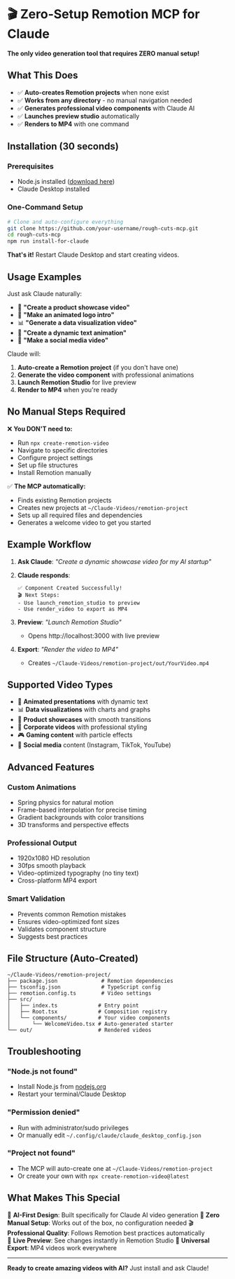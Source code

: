 # 🎬 Zero-Setup Remotion MCP for Claude

**The only video generation tool that requires ZERO manual setup!**

## What This Does

- ✅ **Auto-creates Remotion projects** when none exist
- ✅ **Works from any directory** - no manual navigation needed  
- ✅ **Generates professional video components** with Claude AI
- ✅ **Launches preview studio** automatically
- ✅ **Renders to MP4** with one command

## Installation (30 seconds)

### Prerequisites
- Node.js installed ([download here](https://nodejs.org))
- Claude Desktop installed

### One-Command Setup

```bash
# Clone and auto-configure everything
git clone https://github.com/your-username/rough-cuts-mcp.git
cd rough-cuts-mcp
npm run install-for-claude
```

**That's it!** Restart Claude Desktop and start creating videos.

## Usage Examples

Just ask Claude naturally:

- 🎥 **"Create a product showcase video"**
- 🚀 **"Make an animated logo intro"** 
- 📊 **"Generate a data visualization video"**
- 🎨 **"Create a dynamic text animation"**
- 📱 **"Make a social media video"**

Claude will:
1. **Auto-create a Remotion project** (if you don't have one)
2. **Generate the video component** with professional animations
3. **Launch Remotion Studio** for live preview
4. **Render to MP4** when you're ready

## No Manual Steps Required

❌ **You DON'T need to:**
- Run `npx create-remotion-video`
- Navigate to specific directories
- Configure project settings
- Set up file structures
- Install Remotion manually

✅ **The MCP automatically:**
- Finds existing Remotion projects
- Creates new projects at `~/Claude-Videos/remotion-project`
- Sets up all required files and dependencies
- Generates a welcome video to get you started

## Example Workflow

1. **Ask Claude**: *"Create a dynamic showcase video for my AI startup"*

2. **Claude responds**: 
   ```
   ✅ Component Created Successfully!
   🎬 Next Steps:
   - Use launch_remotion_studio to preview
   - Use render_video to export as MP4
   ```

3. **Preview**: *"Launch Remotion Studio"*
   - Opens http://localhost:3000 with live preview

4. **Export**: *"Render the video to MP4"*
   - Creates `~/Claude-Videos/remotion-project/out/YourVideo.mp4`

## Supported Video Types

- 🎨 **Animated presentations** with dynamic text
- 📊 **Data visualizations** with charts and graphs  
- 🚀 **Product showcases** with smooth transitions
- 💼 **Corporate videos** with professional styling
- 🎮 **Gaming content** with particle effects
- 📱 **Social media** content (Instagram, TikTok, YouTube)

## Advanced Features

### Custom Animations
- Spring physics for natural motion
- Frame-based interpolation for precise timing
- Gradient backgrounds with color transitions
- 3D transforms and perspective effects

### Professional Output
- 1920x1080 HD resolution
- 30fps smooth playback
- Video-optimized typography (no tiny text)
- Cross-platform MP4 export

### Smart Validation
- Prevents common Remotion mistakes
- Ensures video-optimized font sizes
- Validates component structure
- Suggests best practices

## File Structure (Auto-Created)

```
~/Claude-Videos/remotion-project/
├── package.json              # Remotion dependencies
├── tsconfig.json             # TypeScript config  
├── remotion.config.ts        # Video settings
├── src/
│   ├── index.ts             # Entry point
│   ├── Root.tsx             # Composition registry
│   └── components/          # Your video components
│       └── WelcomeVideo.tsx # Auto-generated starter
└── out/                     # Rendered videos
```

## Troubleshooting

### "Node.js not found"
- Install Node.js from [nodejs.org](https://nodejs.org)
- Restart your terminal/Claude Desktop

### "Permission denied"
- Run with administrator/sudo privileges
- Or manually edit `~/.config/claude/claude_desktop_config.json`

### "Project not found"
- The MCP will auto-create one at `~/Claude-Videos/remotion-project`
- Or create your own with `npx create-remotion-video@latest`

## What Makes This Special

🤖 **AI-First Design**: Built specifically for Claude AI video generation
🚀 **Zero Manual Setup**: Works out of the box, no configuration needed
🎬 **Professional Quality**: Follows Remotion best practices automatically  
🔄 **Live Preview**: See changes instantly in Remotion Studio
📱 **Universal Export**: MP4 videos work everywhere

---

**Ready to create amazing videos with AI?** Just install and ask Claude!
